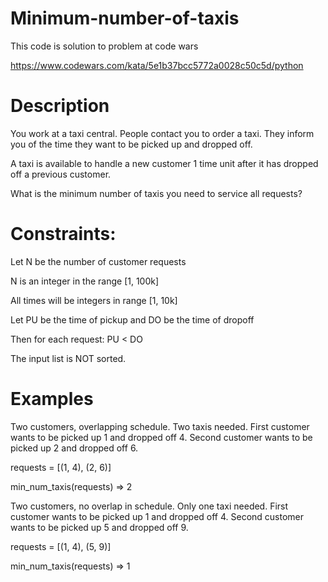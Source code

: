 # Minimum-number-of-taxis

This code is solution to problem at code wars 

https://www.codewars.com/kata/5e1b37bcc5772a0028c50c5d/python

# Description

You work at a taxi central.
People contact you to order a taxi. They inform you of the time they want to be picked up and dropped off.

A taxi is available to handle a new customer 1 time unit after it has dropped off a previous customer.

What is the minimum number of taxis you need to service all requests?

# Constraints:

Let N be the number of customer requests

N is an integer in the range [1, 100k]

All times will be integers in range [1, 10k]

Let PU be the time of pickup and DO be the time of dropoff

Then for each request: PU < DO

The input list is NOT sorted.

# Examples 

Two customers, overlapping schedule. Two taxis needed.
First customer wants to be picked up 1 and dropped off 4.
Second customer wants to be picked up 2 and dropped off 6.

requests = [(1, 4), (2, 6)]

min_num_taxis(requests) => 2

Two customers, no overlap in schedule. Only one taxi needed.
First customer wants to be picked up 1 and dropped off 4.
Second customer wants to be picked up 5 and dropped off 9.

requests = [(1, 4), (5, 9)]

min_num_taxis(requests) => 1


